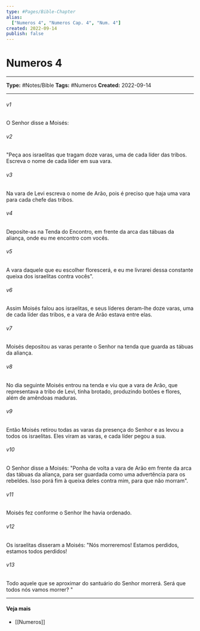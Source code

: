 ```yaml
---
type: #Pages/Bible-Chapter
alias:
  ["Numeros 4", "Numeros Cap. 4", "Num. 4"]
created: 2022-09-14
publish: false
---
```


# Numeros 4

---

**Type:** #Notes/Bible
**Tags:** #Numeros
**Created:** 2022-09-14

---

###### v1
O Senhor disse a Moisés:
###### v2
"Peça aos israelitas que tragam doze varas, uma de cada líder das tribos. Escreva o nome de cada líder em sua vara.
###### v3
Na vara de Levi escreva o nome de Arão, pois é preciso que haja uma vara para cada chefe das tribos.
###### v4
Deposite-as na Tenda do Encontro, em frente da arca das tábuas da aliança, onde eu me encontro com vocês.
###### v5
A vara daquele que eu escolher florescerá, e eu me livrarei dessa constante queixa dos israelitas contra vocês".
###### v6
Assim Moisés falou aos israelitas, e seus líderes deram-lhe doze varas, uma de cada líder das tribos, e a vara de Arão estava entre elas.
###### v7
Moisés depositou as varas perante o Senhor na tenda que guarda as tábuas da aliança.
###### v8
No dia seguinte Moisés entrou na tenda e viu que a vara de Arão, que representava a tribo de Levi, tinha brotado, produzindo botões e flores, além de amêndoas maduras.
###### v9
Então Moisés retirou todas as varas da presença do Senhor e as levou a todos os israelitas. Eles viram as varas, e cada líder pegou a sua.
###### v10
O Senhor disse a Moisés: "Ponha de volta a vara de Arão em frente da arca das tábuas da aliança, para ser guardada como uma advertência para os rebeldes. Isso porá fim à queixa deles contra mim, para que não morram".
###### v11
Moisés fez conforme o Senhor lhe havia ordenado.
###### v12
Os israelitas disseram a Moisés: "Nós morreremos! Estamos perdidos, estamos todos perdidos!
###### v13
Todo aquele que se aproximar do santuário do Senhor morrerá. Será que todos nós vamos morrer? "


---

#### Veja mais

- [[Numeros]]
